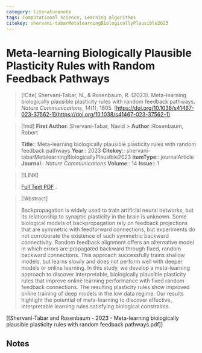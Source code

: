 ```yaml
---
category: literaturenote
tags: Computational science, Learning algorithms
citekey: shervani-tabarMetalearningBiologicallyPlausible2023
---
```

# Meta-learning Biologically Plausible Plasticity Rules with Random Feedback Pathways

> [!Cite]
> Shervani-Tabar, N., & Rosenbaum, R. (2023). Meta-learning biologically plausible plasticity rules with random feedback pathways. _Nature Communications_, _14_(1), 1805. [https://doi.org/10.1038/s41467-023-37562-1](https://doi.org/10.1038/s41467-023-37562-1)

>[!md]
> **First Author**::Shervani-Tabar, Navid > **Author**::Rosenbaum, Robert 
> 
> **Title**:: Meta-learning biologically plausible plasticity rules with random feedback pathways
> **Year**:: 2023
> **Citekey**:: shervani-tabarMetalearningBiologicallyPlausible2023 
> **itemType**:: journalArticle
> **Journal**:: _Nature Communications_ 
> **Volume**:: 14 
> **Issue**:: 1 


> [!LINK] 
> 
>  [Full Text PDF](file://C:\Users\Kyle\Zotero\storage\E6MFRN9F\Shervani-Tabar%20and%20Rosenbaum%20-%202023%20-%20Meta-learning%20biologically%20plausible%20plasticity%20rules%20with%20random%20feedback%20pathways.pdf) .

> [!Abstract]
> 
> Backpropagation is widely used to train artificial neural networks, but its relationship to synaptic plasticity in the brain is unknown. Some biological models of backpropagation rely on feedback projections that are symmetric with feedforward connections, but experiments do not corroborate the existence of such symmetric backward connectivity. Random feedback alignment offers an alternative model in which errors are propagated backward through fixed, random backward connections. This approach successfully trains shallow models, but learns slowly and does not perform well with deeper models or online learning. In this study, we develop a meta-learning approach to discover interpretable, biologically plausible plasticity rules that improve online learning performance with fixed random feedback connections. The resulting plasticity rules show improved online training of deep models in the low data regime. Our results highlight the potential of meta-learning to discover effective, interpretable learning rules satisfying biological constraints.
>

[[Shervani-Tabar and Rosenbaum - 2023 - Meta-learning biologically plausible plasticity rules with random feedback pathways.pdf]]
## Notes
